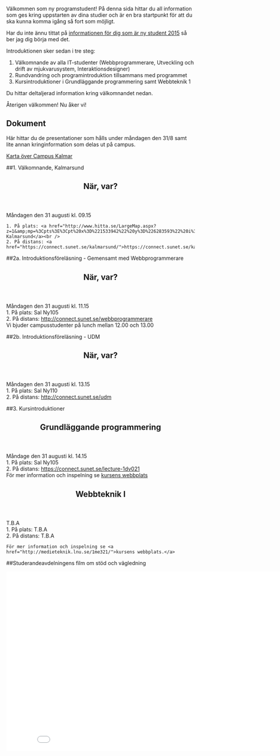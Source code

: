 Välkommen som ny programstudent! På denna sida hittar du all information som ges kring uppstarten av dina studier och är en bra startpunkt för att du ska kunna komma igång så fort som möjligt.

Har du inte ännu tittat på [informationen för dig som är ny student 2015](//coursepress.lnu.se/program/utveckling-och-drift-av-mjukvarusystem/ny2015/) så ber jag dig börja med det.

Introduktionen sker sedan i tre steg:

1. Välkomnande av alla IT-studenter (Webbprogrammerare, Utveckling och drift av mjukvarusystem, Interaktionsdesigner)
2. Rundvandring och programintroduktion tillsammans med programmet
3. Kursintroduktioner i Grundläggande programmering samt Webbteknik 1

Du hittar deltaljerad information kring välkomnandet nedan. 

Återigen välkommen! Nu åker vi!

<h2>Dokument</h2>
Här hittar du de presentationer som hålls under måndagen den 31/8 samt lite annan kringinformation som delas ut på campus.

[Karta över Campus Kalmar](http://orion.lnu.se/pub/education/programme/webbprogrammerare/student/introduktion/2012/Karta%20%C3%B6ver%20LNU,%20campus%20Kalmar.pdf)

##1. Välkomnande, Kalmarsund
<article class="message-box table-cell schedule">
  <header class="message-box-header">
    <h2><span>När, var?</span></h2>
  </header>
  <div class="message-box-content">
    Måndagen den 31 augusti kl. 09.15 <br />

    1. På plats: <a href="http://www.hitta.se/LargeMap.aspx?z=1&amp;mp=%3Cpts%3E%3Cpt%20x%3D%221533942%22%20y%3D%226283593%22%20i%3D%22http%3A//www.hitta.se/images/point.png%22%3E%3Ct%3EFri%20parkering%3C/t%3E%3C/pt%3E%3Cpt%20x%3D%221533904%22%20y%3D%226283716%22%20i%3D%22http%3A//www.hitta.se/images/point.png%22%3E%3Ct%3EFri%20parkering%3C/t%3E%3C/pt%3E%3Cpt%20x%3D%221533815%22%20y%3D%226283590%22%20i%3D%22http%3A//www.hitta.se/images/point.png%22%3E%3Ct%3EHuvudentr%E9%2C%20Kalmar%20Nyckel%3C/t%3E%3C/pt%3E%3Cpt%20x%3D%221533769%22%20y%3D%226283604%22%20i%3D%22http%3A//www.hitta.se/images/point.png%22%3E%3Ct%3ESal%3A%20Kalmarsund%3C/t%3E%3C/pt%3E%3C/pts%3E">Sal, Kalmarsund</a><br />
    2. På distans: <a href="https://connect.sunet.se/kalmarsund/">https://connect.sunet.se/kalmarsund/</a>
  </div>
</article>

##2a. Introduktionsföreläsning - Gemensamt med Webbprogrammerare
<article class="message-box table-cell schedule">
  <header class="message-box-header">
    <h2><span>När, var?</span></h2>
  </header>
  <div class="message-box-content">
    Måndagen den 31 augusti kl. 11.15 <br />
    1. På plats: Sal Ny105 <br />
    2. På distans: <a href="http://connect.sunet.se/webbprogrammerare">http://connect.sunet.se/webbprogrammerare</a>
  </div>
</article>
Vi bjuder campusstudenter på lunch mellan 12.00 och 13.00

##2b. Introduktionsföreläsning - UDM
<article class="message-box table-cell schedule">
  <header class="message-box-header">
    <h2><span>När, var?</span></h2>
  </header>
  <div class="message-box-content">
    Måndagen den 31 augusti kl. 13.15 <br />
    1. På plats: Sal Ny110 <br />
    2. På distans: <a href="http://connect.sunet.se/udm">http://connect.sunet.se/udm</a>
  </div>
</article>

##3. Kursintroduktioner
<article class="message-box table-cell schedule">
  <header class="message-box-header">
    <h2><span>Grundläggande programmering</span></h2>
  </header>
  <div class="message-box-content">
    Måndage den 31 augusti kl. 14.15 <br />
    1. På plats: Sal Ny105 <br />
    2. På distans: <a href="https://connect.sunet.se/lecture-1dv021">https://connect.sunet.se/lecture-1dv021</a> <br />
    För mer information och inspelning se <a href="https://coursepress.lnu.se/kurs/grundlaggande-programmering">kursens webbplats</a>
  </div>
</article>

<article class="message-box table-cell schedule">
  <header class="message-box-header">
    <h2><span>Webbteknik I</span></h2>
  </header>
  <div class="message-box-content">
    T.B.A <br />
    1. På plats: T.B.A <br />
    2. På distans: T.B.A <br />

    För mer information och inspelning se <a href="http://medieteknik.lnu.se/1me321/">kursens webbplats.</a>
  </div>
</article>

##Studerandeavdelningens film om stöd och vägledning
<iframe src="//www.youtube.com/embed/REKCWTh2xmY?rel=0" frameborder="0" width="853" height="480"></iframe>
